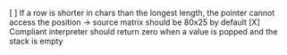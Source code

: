 [ ] If a row is shorter in chars than the longest length, the pointer cannot access the position -> source matrix should be 80x25 by default
[X] Compliant interpreter should return zero when a value is popped and the stack is empty
